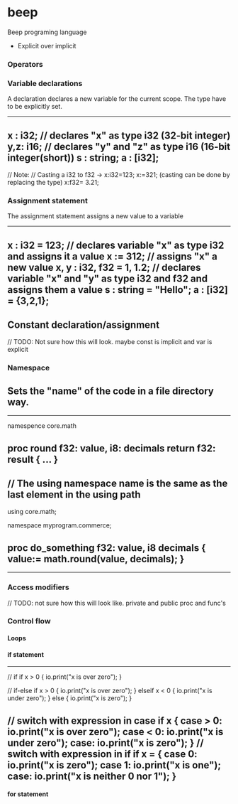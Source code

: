 # beep
 Beep programing language

- Explicit over implicit

### Operators


### Variable declarations
A declaration  declares a new variable for the current scope. 
The type have to be explicitly set.

---------------------------------------------------------------
x  : i32; // declares "x" as type i32 (32-bit integer)
y,z: i16; // declares "y" and "z" as type i16 (16-bit integer(short))
s  : string;
a  : [i32];
---------------------------------------------------------------

// Note:
// Casting a i32 to f32 -> x:i32=123; x:=321; (casting can be done by replacing the type) x:f32= 3.21; 

### Assignment statement
The assignment statement assigns a new value to a variable

---------------------------------------------------------------
x    : i32 = 123;   	  // declares variable "x" as type i32 and assigns it a value 
x    := 312;	      	  // assigns "x" a new value 
x, y : i32, f32 = 1, 1.2; // declares variable "x" and "y" as type i32 and f32 and assigns them a value
s    : string = "Hello";
a    : [i32]  = {3,2,1};
---------------------------------------------------------------

## Constant declaration/assignment
// TODO: Not sure how this will look. maybe const is implicit and var is explicit


### Namespace 
Sets the "name" of the code in a file directory way.
---------------------------------------------------------------
------------------------------------
namespence core.math

proc round f32: value, i8: decimals return f32: result {
    ...
}
------------------------------------

// The using namespace name is the same as the last element in the using path
------------------------------------
using core.math; 

namespace myprogram.commerce;

proc do_something f32: value, i8 decimals {
    value:= math.round(value, decimals);
}
------------------------------------

---------------------------------------------------------------

### Access modifiers
// TODO: not sure how this will look like. private and public proc and func's

### Control flow

#### Loops

#### if statement
--------------------------------
// if 
if x > 0 {
    io.print("x is over zero");
}

// if-else 
if x > 0 {
    io.print("x is over zero");
}
elseif x < 0 {
    io.print("x is under zero");
}
else {
    io.print("x is zero");
}

// switch with expression in case
if x {
    case > 0:
        io.print("x is over zero");
    case < 0:
        io.print("x is under zero");
    case:
        io.print("x is zero");
}
// switch with expression in if
if x = {
    case 0:
        io.print("x is zero");
    case 1:
        io.print("x is one");
    case:
        io.print("x is neither 0 nor 1");
}
--------------------------------

#### for statement
